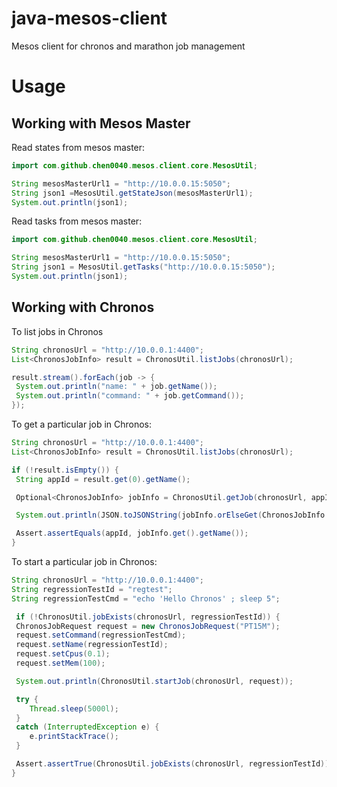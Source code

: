 # java-mesos-client

Mesos client for chronos and marathon job management
 
# Usage

## Working with Mesos Master

Read states from mesos master:

```java
import com.github.chen0040.mesos.client.core.MesosUtil;

String mesosMasterUrl1 = "http://10.0.0.15:5050";
String json1 =MesosUtil.getStateJson(mesosMasterUrl1);
System.out.println(json1);
```

Read tasks from mesos master:

```java
import com.github.chen0040.mesos.client.core.MesosUtil;

String mesosMasterUrl1 = "http://10.0.0.15:5050";
String json1 = MesosUtil.getTasks("http://10.0.0.15:5050");
System.out.println(json1);
```

## Working with Chronos

To list jobs in Chronos

```java
String chronosUrl = "http://10.0.0.1:4400";
List<ChronosJobInfo> result = ChronosUtil.listJobs(chronosUrl);

result.stream().forEach(job -> {
 System.out.println("name: " + job.getName());
 System.out.println("command: " + job.getCommand());
});
```

To get a particular job in Chronos:

```java
String chronosUrl = "http://10.0.0.1:4400";
List<ChronosJobInfo> result = ChronosUtil.listJobs(chronosUrl);

if (!result.isEmpty()) {
 String appId = result.get(0).getName();

 Optional<ChronosJobInfo> jobInfo = ChronosUtil.getJob(chronosUrl, appId);

 System.out.println(JSON.toJSONString(jobInfo.orElseGet(ChronosJobInfo::new)));

 Assert.assertEquals(appId, jobInfo.get().getName());
}
```

To start a particular job in Chronos:

```java
String chronosUrl = "http://10.0.0.1:4400";
String regressionTestId = "regtest";
String regressionTestCmd = "echo 'Hello Chronos' ; sleep 5";

 if (!ChronosUtil.jobExists(chronosUrl, regressionTestId)) {
 ChronosJobRequest request = new ChronosJobRequest("PT15M");
 request.setCommand(regressionTestCmd);
 request.setName(regressionTestId);
 request.setCpus(0.1);
 request.setMem(100);

 System.out.println(ChronosUtil.startJob(chronosUrl, request));

 try {
    Thread.sleep(5000l);
 }
 catch (InterruptedException e) {
    e.printStackTrace();
 }

 Assert.assertTrue(ChronosUtil.jobExists(chronosUrl, regressionTestId));
}
```
